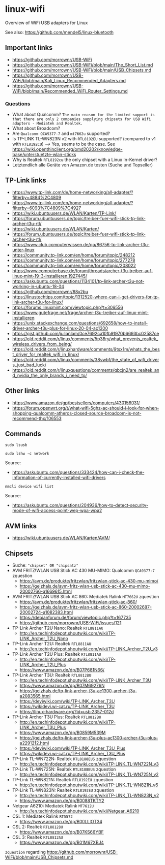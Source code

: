 # linux-wifi
Overview of WiFi USB adapters for Linux

See also: https://github.com/mendel5/linux-bluetooth

## Important links
- https://github.com/morrownr/USB-WiFi
- https://github.com/morrownr/USB-WiFi/blob/main/The_Short_List.md
- https://github.com/morrownr/USB-WiFi/blob/main/USB_Chipsets.md
- https://github.com/morrownr/USB-WiFi/blob/main/Kali_Linux_Recommended_Adapters.md
- https://github.com/morrownr/USB-WiFi/blob/main/Recommended_WiFi_Router_Settings.md

### Questions
- What about Qualcomm? `The main reason for the limited support is that there are only 2 companies supplying chipsets for USB Wifi adapters - Mediatek and Realtek.`
- What about Broadcom?
- Are `Qualcomm QCA9377-7` and `mt7662u` supported?
- Is TP-LINK TL-WN823N v2 with `RTL8192EU` supported? (compared to v1 with `RTL8192CU`) --> Yes, seems to be the case. See https://wiki.openthinclient.org/omd20202/knowledge-base/unterstuetzte-wlan-sticks
- Why is Realtek `RTL8192cu` the only chipset with a Linux In-Kernel driver?
- Letztendlich alle Geräte von Amazon.de testen (Suche und Topseller)

## TP-Link links
- https://www.tp-link.com/de/home-networking/all-adapter/?filterby=4884%2C4809
- https://www.tp-link.com/en/home-networking/all-adapter/?filterby=6093%7C4809%7C4927
- https://wiki.ubuntuusers.de/WLAN/Karten/TP-Link/
- https://forum.ubuntuusers.de/topic/treiber-fuer-wifi-stick-tp-link-archer-t3u-rtl/
- https://wiki.ubuntuusers.de/WLAN/Karten/
- https://forum.ubuntuusers.de/topic/treiber-fuer-wifi-stick-tp-link-archer-t3u-rtl/
- https://www.club.computerwissen.de/qa/86756-tp-link-archer-t3u-unter-linux
- https://community.tp-link.com/en/home/forum/topic/248212
- https://community.tp-link.com/en/home/forum/topic/277278
- https://community.tp-link.com/en/home/forum/topic/208022
- https://www.computerbase.de/forum/threads/archer-t3u-treiber-auf-linux-mint-19-3-installieren.1927445/
- https://askubuntu.com/questions/1134101/tp-link-archer-t3u-not-working-in-ubuntu-18-04
- https://github.com/morrownr/88x2bu
- https://linustechtips.com/topic/1312520-where-can-i-get-drivers-for-tp-link-archer-t3u-for-linux/
- https://forums.linuxmint.com/viewtopic.php?t=306556
- https://www.gutefrage.net/frage/archer-t3u-treiber-auf-linux-mint-installieren
- https://unix.stackexchange.com/questions/692658/how-to-install-driver-archer-t3u-plus-for-linux-20-04-ac1300
- https://gist.github.com/julianlam/0ce7692ca10fb91970b6693bc02587ce
- https://old.reddit.com/r/linux/comments/5p38ry/what_prevents_realtek_wireless_drivers_from_being/
- https://old.reddit.com/r/linuxhardware/comments/9tsx1m/whats_the_best_driver_for_realtek_wifi_in_linux/
- https://old.reddit.com/r/linux/comments/38vwbf/the_state_of_wifi_drivers_just_bad_luck/
- https://old.reddit.com/r/linuxquestions/comments/qbcjn2/are_realtek_and_nvidia_the_only_brands_i_need_to/

## Other links
- https://www.amazon.de/gp/bestsellers/computers/430156031/
- https://forum.openwrt.org/t/what-wifi-5ghz-ac-should-i-look-for-when-shopping-qualcomm-atheros-closed-source-broadcom-is-not-recommend-thx/106553

## Commands
```
sudo lsusb
```

```
sudo lshw -c network
```
Source:
- https://askubuntu.com/questions/333424/how-can-i-check-the-information-of-currently-installed-wifi-drivers

```
nmcli device wifi list
```
Source:
- https://askubuntu.com/questions/204936/how-to-detect-security-mode-of-wifi-access-point-wep-wpa-wpa2

## AVM links
- https://wiki.ubuntuusers.de/WLAN/Karten/AVM/

## Chipsets
- Suche: `"chipset" OR "chipsatz"`
- AVM FRITZ!WLAN USB Stick AC 430 MU-MIMO: Qualcomm `QCA9377-7` zquestion
  - https://avm.de/produkte/fritzwlan/fritzwlan-stick-ac-430-mu-mimo/
  - https://geizhals.de/avm-fritz-wlan-usb-stick-ac-430-mu-mimo-20002766-a1669615.html
- AVM FRITZ!WLAN USB Stick AC 860: Mediatek Ralink `MT7662U` zquestion
  - https://avm.de/produkte/fritzwlan/fritzwlan-stick-ac-860/
  - https://geizhals.de/avm-fritz-wlan-usb-stick-ac-860-20002687-20002724-a1082383.html
  - https://debianforum.de/forum/viewtopic.php?t=167735
  - https://github.com/morrownr/USB-WiFi/issues/121
- TP-Link Archer T2U Nano: Realtek `RTL8811AU`
  - http://en.techinfodepot.shoutwiki.com/wiki/TP-LINK_Archer_T2U_Nano
- TP-Link Archer T2U: Realtek `RTL8811AU`
  - http://en.techinfodepot.shoutwiki.com/wiki/TP-LINK_Archer_T2U_v3
- TP-Link Archer T2U Plus: Realtek `RTL8811AU`
  - http://en.techinfodepot.shoutwiki.com/wiki/TP-LINK_Archer_T2U_Plus
  - https://www.amazon.de/dp/B07P681N66/
- TP-Link Archer T3U: Realtek `RTL8812BU`
  - http://en.techinfodepot.shoutwiki.com/wiki/TP-LINK_Archer_T3U
  - https://www.amazon.de/dp/B07M69276N
  - https://geizhals.de/tp-link-archer-t3u-ac1300-archer-t3u-a2083565.html
  - https://deviwiki.com/wiki/TP-LINK_Archer_T3U
  - https://wikidevi.wi-cat.ru/TP-LINK_Archer_T3U
  - https://linux-hardware.org/?id=usb:2357-012d
- TP-Link Archer T3U Plus: Realtek `RTL8812BU`
  - http://en.techinfodepot.shoutwiki.com/wiki/TP-LINK_Archer_T3U_Plus
  - https://www.amazon.de/dp/B0859M539M
  - https://geizhals.de/tp-link-archer-t3u-plus-ac1300-archer-t3u-plus-a2291212.html
  - https://deviwiki.com/wiki/TP-LINK_Archer_T3U_Plus
  - https://wikidevi.wi-cat.ru/TP-LINK_Archer_T3U_Plus
- TP-Link TL-WN722N: Realtek `RTL8188EUS` zquestion
  - http://en.techinfodepot.shoutwiki.com/wiki/TP-LINK_TL-WN722N_v3
- TP-Link TL-WN725N: Realtek `RTL8188EUS` zquestion
  - http://en.techinfodepot.shoutwiki.com/wiki/TP-LINK_TL-WN725N_v2
- TP-Link TL-WN821N: Realtek `RTL8192EU` zquestion
  - http://en.techinfodepot.shoutwiki.com/wiki/TP-LINK_TL-WN821N_v6
- TP-Link TL-WN823N: Realtek `RTL8192EU` zquestion
  - http://en.techinfodepot.shoutwiki.com/wiki/TP-LINK_TL-WN823N_v2
  - https://www.amazon.de/dp/B0088TKTY2
- Netgear A6210: Mediatek Ralink `MT7612U`
  - http://en.techinfodepot.shoutwiki.com/wiki/Netgear_A6210
- CSL 1: Mediatek Ralink `RT5572`
  - https://www.amazon.de/dp/B00LLIOT34
- CSL 2: Realtek `RTL8812BU`
  - https://www.amazon.de/dp/B07KS66YBF
- CSL 3: Realtek `RTL8812AU`
  - https://www.amazon.de/dp/B01M67XBJ4

`zquestion` regarding https://github.com/morrownr/USB-WiFi/blob/main/USB_Chipsets.md
